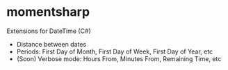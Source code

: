 # momentsharp
Extensions for DateTime (C#)

- Distance between dates
- Periods: First Day of Month, First Day of Week, First Day of Year, etc
- (Soon) Verbose mode: Hours From, Minutes From, Remaining Time, etc
